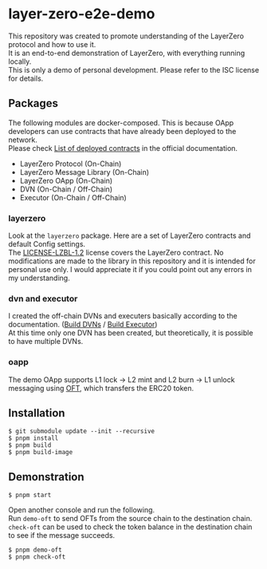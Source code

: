 # layer-zero-e2e-demo

This repository was created to promote understanding of the LayerZero protocol and how to use it.  
It is an end-to-end demonstration of LayerZero, with everything running locally.  
This is only a demo of personal development. Please refer to the ISC license for details.

## Packages

The following modules are docker-composed. This is because OApp developers can use contracts that have already been deployed to the network.  
Please check [List of deployed contracts](https://docs.layerzero.network/v2/developers/evm/technical-reference/deployed-contracts) in the official documentation.

- LayerZero Protocol (On-Chain)
- LayerZero Message Library (On-Chain)
- LayerZero OApp (On-Chain)
- DVN (On-Chain / Off-Chain)
- Executor (On-Chain / Off-Chain)

### layerzero
Look at the `layerzero` package. Here are a set of LayerZero contracts and default Config settings.  
The [LICENSE-LZBL-1.2](https://github.com/LayerZero-Labs/LayerZero-v2/blob/main/LICENSE-LZBL-1.2) license covers the LayerZero contract. No modifications are made to the library in this repository and it is intended for personal use only.
I would appreciate it if you could point out any errors in my understanding.

### dvn and executor
I created the off-chain DVNs and executers basically according to the documentation. ([Build DVNs](https://docs.layerzero.network/v2/developers/evm/off-chain/build-dvns) / [Build Executor](https://docs.layerzero.network/v2/developers/evm/off-chain/build-executors))  
At this time only one DVN has been created, but theoretically, it is possible to have multiple DVNs.

### oapp
The demo OApp supports L1 lock → L2 mint and L2 burn → L1 unlock messaging using [OFT](https://docs.layerzero.network/v2/developers/evm/oft/native-transfer), which transfers the ERC20 token.

## Installation

``` shell
$ git submodule update --init --recursive
$ pnpm install
$ pnpm build
$ pnpm build-image
```

## Demonstration

``` shell
$ pnpm start
```

Open another console and run the following.  
Run `demo-oft` to send OFTs from the source chain to the destination chain.  
`check-oft` can be used to check the token balance in the destination chain to see if the message succeeds.

``` shell
$ pnpm demo-oft
$ pnpm check-oft
```
